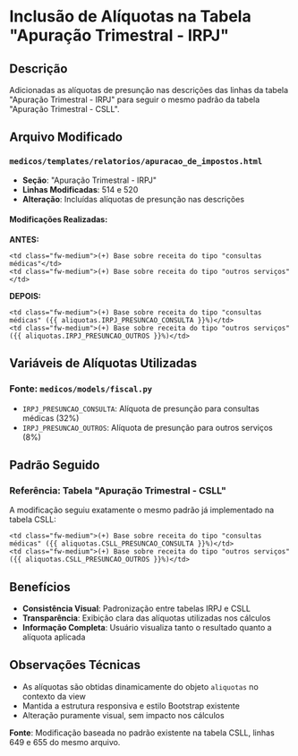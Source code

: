 # Inclusão de Alíquotas na Tabela "Apuração Trimestral - IRPJ"

## Descrição
Adicionadas as alíquotas de presunção nas descrições das linhas da tabela "Apuração Trimestral - IRPJ" para seguir o mesmo padrão da tabela "Apuração Trimestral - CSLL".

## Arquivo Modificado

### `medicos/templates/relatorios/apuracao_de_impostos.html`
- **Seção**: "Apuração Trimestral - IRPJ"
- **Linhas Modificadas**: 514 e 520
- **Alteração**: Incluídas alíquotas de presunção nas descrições

#### Modificações Realizadas:

**ANTES:**
```django
<td class="fw-medium">(+) Base sobre receita do tipo "consultas médicas"</td>
<td class="fw-medium">(+) Base sobre receita do tipo "outros serviços"</td>
```

**DEPOIS:**
```django
<td class="fw-medium">(+) Base sobre receita do tipo "consultas médicas" ({{ aliquotas.IRPJ_PRESUNCAO_CONSULTA }}%)</td>
<td class="fw-medium">(+) Base sobre receita do tipo "outros serviços" ({{ aliquotas.IRPJ_PRESUNCAO_OUTROS }}%)</td>
```

## Variáveis de Alíquotas Utilizadas

### Fonte: `medicos/models/fiscal.py`
- `IRPJ_PRESUNCAO_CONSULTA`: Alíquota de presunção para consultas médicas (32%)
- `IRPJ_PRESUNCAO_OUTROS`: Alíquota de presunção para outros serviços (8%)

## Padrão Seguido

### Referência: Tabela "Apuração Trimestral - CSLL"
A modificação seguiu exatamente o mesmo padrão já implementado na tabela CSLL:
```django
<td class="fw-medium">(+) Base sobre receita do tipo "consultas médicas" ({{ aliquotas.CSLL_PRESUNCAO_CONSULTA }}%)</td>
<td class="fw-medium">(+) Base sobre receita do tipo "outros serviços" ({{ aliquotas.CSLL_PRESUNCAO_OUTROS }}%)</td>
```

## Benefícios
- **Consistência Visual**: Padronização entre tabelas IRPJ e CSLL
- **Transparência**: Exibição clara das alíquotas utilizadas nos cálculos
- **Informação Completa**: Usuário visualiza tanto o resultado quanto a alíquota aplicada

## Observações Técnicas
- As alíquotas são obtidas dinamicamente do objeto `aliquotas` no contexto da view
- Mantida a estrutura responsiva e estilo Bootstrap existente
- Alteração puramente visual, sem impacto nos cálculos

**Fonte**: Modificação baseada no padrão existente na tabela CSLL, linhas 649 e 655 do mesmo arquivo.

